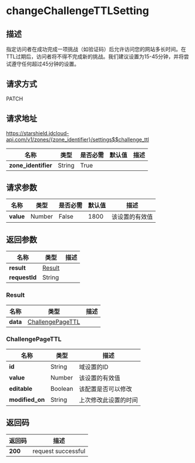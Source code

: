 # changeChallengeTTLSetting


## 描述
指定访问者在成功完成一项挑战（如验证码）后允许访问您的网站多长时间。在TTL过期后，访问者将不得不完成新的挑战。我们建议设置为15-45分钟，并将尝试遵守任何超过45分钟的设置。


## 请求方式
PATCH

## 请求地址
https://starshield.jdcloud-api.com/v1/zones/{zone_identifier}/settings$$challenge_ttl

|名称|类型|是否必需|默认值|描述|
|---|---|---|---|---|
|**zone_identifier**|String|True| | |

## 请求参数
|名称|类型|是否必需|默认值|描述|
|---|---|---|---|---|
|**value**|Number|False|1800|该设置的有效值|


## 返回参数
|名称|类型|描述|
|---|---|---|
|**result**|[Result](changeChallengeTTLSetting#result)| |
|**requestId**|String| |

### <div id="result">Result</div>
|名称|类型|描述|
|---|---|---|
|**data**|[ChallengePageTTL](changeChallengeTTLSetting#challengepagettl)| |
### <div id="challengepagettl">ChallengePageTTL</div>
|名称|类型|描述|
|---|---|---|
|**id**|String|域设置的ID|
|**value**|Number|该设置的有效值|
|**editable**|Boolean|该配置是否可以修改|
|**modified_on**|String|上次修改此设置的时间|

## 返回码
|返回码|描述|
|---|---|
|**200**|request successful|
